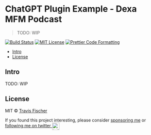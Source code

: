 # ChatGPT Plugin Example - Dexa MFM Podcast <!-- omit in toc -->

> TODO: WIP

[![Build Status](https://github.com/transitive-bullshit/chatgpt-plugin-ts/actions/workflows/test.yml/badge.svg)](https://github.com/transitive-bullshit/chatgpt-plugin-ts/actions/workflows/test.yml) [![MIT License](https://img.shields.io/badge/license-MIT-blue)](https://github.com/transitive-bullshit/chatgpt-plugin-ts/blob/main/license) [![Prettier Code Formatting](https://img.shields.io/badge/code_style-prettier-brightgreen.svg)](https://prettier.io)

- [Intro](#intro)
- [License](#license)

## Intro

TODO: WIP

## License

MIT © [Travis Fischer](https://transitivebullsh.it)

If you found this project interesting, please consider [sponsoring me](https://github.com/sponsors/transitive-bullshit) or <a href="https://twitter.com/transitive_bs">following me on twitter <img src="https://storage.googleapis.com/saasify-assets/twitter-logo.svg" alt="twitter" height="24px" align="center"></a>
